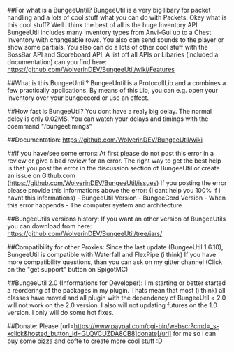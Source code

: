 ##For what is a BungeeUntil?
	BungeeUtil is a very big libary for packet handling and
	a lots of cool stuff what you can do with Packets.
	Okey what is this cool stuff? Well i think the
	best of all is the huge Inventory API.
	BungeeUtil includes many Inventory types from Anvi-Gui
	up to a Chest Inventory with changeable rows.
	You also can send sounds to the player or show some partials.
	You also can do a lots of other cool stuff with the BossBar API and Scoreboard API.
	A list off all APIs or Libaries (included a documentation) can you find here:
	https://github.com/WolverinDEV/BungeeUtil/wiki/Features

##What is this BungeeUntil?
	 BungeeUntil is a ProtocollLib and a combines a few practically applications.
	 By means of this Lib, you can e.g. open your inventory over your bungeecord or use an effect.

##How fast is BungeeUtil?
	 You dont have a realy big delay. The normal deley is only 0.02MS.
	 You can watch your delays and timings with the coammand "/bungeetimings"

##Documentation:
	 https://github.com/WolverinDEV/BungeeUtil/wiki

##If you have/see some errors:
	At first please do not post this error in a review or give a bad review for an error.
	The right way to get the best help is that you post the error in the discussion section of BungeeUtil
	or create an issue on Github.com (https://github.com/WolverinDEV/BungeeUtil/issues)
	If you posting the error please provide this informations above the error: 
	(I cant help you 100% if i havnt this informations)
	- BungeeUtil Version
	- BungeeCord Version
	- When this error happends
	- The computer system and architecture

##BungeeUtils versions history:
	If you want an other version of BungeeUtils you can download from here:
	https://github.com/WolverinDEV/BungeeUtil/tree/jars/

##Compatibility for other Proxies:
	Since the last update (BungeeUtil 1.6.10), BungeeUtil is compatible with Waterfall and FlexPipe (i think)
	If you have more compatibility questions, than you can ask on my gitter channel
	 (Click on the "get support" button on SpigotMC)

##BungeeUtil 2.0 (Informations for Developer):
	I`m starting or better started a reordering of the packages in my plugin.
	Thats mean that most (i think) all classes have moved and all plugin with
	the dependency of BungeeUtil < 2.0 will not work on the 2.0 version.
	I also will not updating futures on the 1.0 version. I only will do some hot fixes.

##Donate:
	Please [url=https://www.paypal.com/cgi-bin/webscr?cmd=_s-xclick&hosted_button_id=GLQVCUZDA8CB8]donate[/url] for me so i can buy some pizza and coffè to create more cool stuff :D
